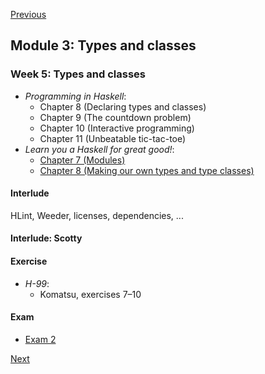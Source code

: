 [Previous](/modules/02.md)

## Module 3: Types and classes

### Week 5: Types and classes

* <cite>Programming in Haskell</cite>:
  - Chapter 8 (Declaring types and classes)
  - Chapter 9 (The countdown problem)
  - Chapter 10 (Interactive programming)
  - Chapter 11 (Unbeatable tic-tac-toe)
* <cite>Learn you a Haskell for great good!</cite>:
  - [Chapter 7 (Modules)](http://learnyouahaskell.com/modules)
  - [Chapter 8 (Making our own types and type classes)](http://learnyouahaskell.com/making-our-own-types-and-typeclasses)

#### Interlude

HLint, Weeder, licenses, dependencies, ...

#### Interlude: Scotty

#### Exercise

* <cite>H-99</cite>:
  - Komatsu, exercises 7–10

#### Exam

- [Exam 2](/exams/02.md)

[Next](/modules/04.md)
